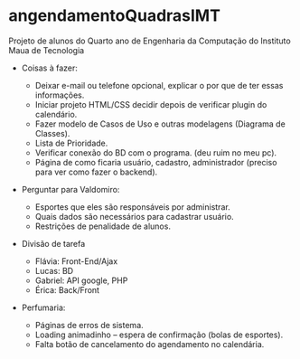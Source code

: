 # angendamentoQuadrasIMT
Projeto de alunos do Quarto ano de Engenharia da Computação do Instituto Maua de Tecnologia

- Coisas à fazer:
  - Deixar e-mail ou telefone opcional, explicar o por que de ter essas informações.
  - Iniciar projeto HTML/CSS decidir depois de verificar plugin do calendário.
  - Fazer modelo de Casos de Uso e outras modelagens (Diagrama de Classes).
  - Lista de Prioridade.
  - Verificar conexão do BD com o programa. (deu ruim no meu pc).
  - Página de como ficaria usuário, cadastro, administrador (preciso para ver como fazer o backend).

- Perguntar para Valdomiro:
  - Esportes que eles são responsáveis por administrar.
  - Quais dados são necessários para cadastrar usuário.
  - Restrições de penalidade de alunos.

- Divisão de tarefa
  - Flávia: Front-End/Ajax
  - Lucas: BD
  - Gabriel: API google, PHP
  - Érica: Back/Front
  
- Perfumaria:
  - Páginas de erros de sistema.
  - Loading animadinho – espera de confirmação (bolas de esportes).
  - Falta botão de cancelamento do agendamento no calendária.

